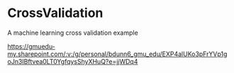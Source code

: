 # CrossValidation
A machine learning cross validation example

https://gmuedu-my.sharepoint.com/:v:/g/personal/bdunn6_gmu_edu/EXP4alUKo3pFrYVp1goJn3IBftvea0LT0YgfqysShyXHuQ?e=jjWDq4

